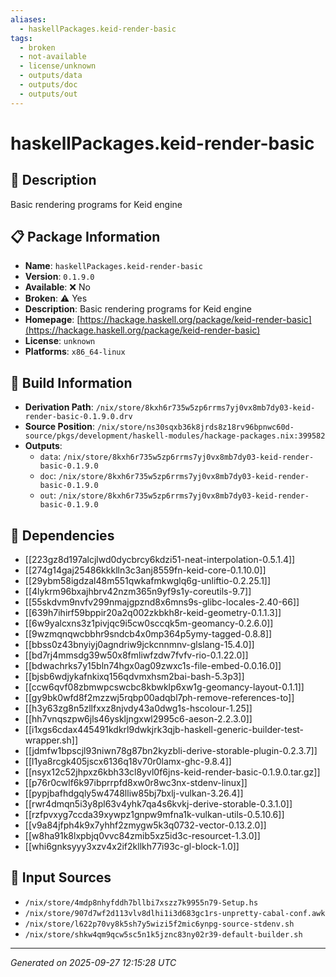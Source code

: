 ```yaml
---
aliases:
  - haskellPackages.keid-render-basic
tags:
  - broken
  - not-available
  - license/unknown
  - outputs/data
  - outputs/doc
  - outputs/out
---
```


# haskellPackages.keid-render-basic

## 📝 Description

Basic rendering programs for Keid engine

## 📋 Package Information

- **Name**: `haskellPackages.keid-render-basic`
- **Version**: `0.1.9.0`
- **Available**: ❌ No
- **Broken**: ⚠️ Yes
- **Description**: Basic rendering programs for Keid engine
- **Homepage**: [https://hackage.haskell.org/package/keid-render-basic](https://hackage.haskell.org/package/keid-render-basic)
- **License**: `unknown`
- **Platforms**: `x86_64-linux`

## 🔧 Build Information

- **Derivation Path**: `/nix/store/8kxh6r735w5zp6rrms7yj0vx8mb7dy03-keid-render-basic-0.1.9.0.drv`
- **Source Position**: `/nix/store/ns30sqxb36k8jrds8z18rv96bpnwc60d-source/pkgs/development/haskell-modules/hackage-packages.nix:399582`
- **Outputs**:
  - `data`:  `/nix/store/8kxh6r735w5zp6rrms7yj0vx8mb7dy03-keid-render-basic-0.1.9.0`
  - `doc`:  `/nix/store/8kxh6r735w5zp6rrms7yj0vx8mb7dy03-keid-render-basic-0.1.9.0`
  - `out`:  `/nix/store/8kxh6r735w5zp6rrms7yj0vx8mb7dy03-keid-render-basic-0.1.9.0`

## 🔗 Dependencies

- [[223gz8d197alcjlwd0dycbrcy6kdzi51-neat-interpolation-0.5.1.4]]
- [[274g14gaj25486kkklln3c3anj8559fn-keid-core-0.1.10.0]]
- [[29ybm58igdzal48m551qwkafmkwglq6g-unliftio-0.2.25.1]]
- [[4lykrm96bxajhbrv42nzm365n9yf9s1y-coreutils-9.7]]
- [[55skdvm9nvfv299nmajgpznd8x6mns9s-glibc-locales-2.40-66]]
- [[639h7ihirf59bppir20a2q002zkbkh8r-keid-geometry-0.1.1.3]]
- [[6w9yalcxns3z1pivjqc9i5cw0sccqk5m-geomancy-0.2.6.0]]
- [[9wzmqnqwcbbhr9sndcb4x0mp364p5ymy-tagged-0.8.8]]
- [[bbss0z43bnyiyj0agndriw9jckcnnmnv-glslang-15.4.0]]
- [[bd7rj4mmsdg39w50x8fmliwfzdw7fvfv-rio-0.1.22.0]]
- [[bdwachrks7y15bln74hgx0ag09zwxc1s-file-embed-0.0.16.0]]
- [[bjsb6wdjykafnkixq156qdvmxhsm2bai-bash-5.3p3]]
- [[ccw6qvf08zbmwpcswcbc8kbwklp6xw1g-geomancy-layout-0.1.1]]
- [[gy9bk0wfd8f2mzzwj5rqbp00adqbl7ph-remove-references-to]]
- [[h3y63zg8n5zllfxxz8njvdy43a0dwg1s-hscolour-1.25]]
- [[hh7vnqszpw6jls46yskljngxwl2995c6-aeson-2.2.3.0]]
- [[i1xgs6cdax445491kdkrl9dwkjrk3qjb-haskell-generic-builder-test-wrapper.sh]]
- [[jdmfw1bpscjl93niwn78g87bn2kyzbli-derive-storable-plugin-0.2.3.7]]
- [[l1ya8rcgk405jscx6136q18v70r0lamx-ghc-9.8.4]]
- [[nsyx12c52jhpxz6kbh33cl8yvl0f6jns-keid-render-basic-0.1.9.0.tar.gz]]
- [[p76r0cwlf6k97ibprrpfd8xw0r8wc3nx-stdenv-linux]]
- [[pypjbafhdgqly5w4748lliw85bj7bxlj-vulkan-3.26.4]]
- [[rwr4dmqn5i3y8pl63v4yhk7qa4s6kvkj-derive-storable-0.3.1.0]]
- [[rzfpvxyg7ccda39xywpz1gnpw9mfna1k-vulkan-utils-0.5.10.6]]
- [[v9a84jfph4k9x7yhhf2zmygw5k3q0732-vector-0.13.2.0]]
- [[w8ha91k8lxpbjq0vvc84zmib5xz5id3c-resourcet-1.3.0]]
- [[whi6gnksyyy3xzv4x2if2kllkh77i93c-gl-block-1.0]]

## 📁 Input Sources

- `/nix/store/4mdp8nhyfddh7bllbi7xszz7k9955n79-Setup.hs`
- `/nix/store/907d7wf2d113vlv8dlhi1i3d683gc1rs-unpretty-cabal-conf.awk`
- `/nix/store/l622p70vy8k5sh7y5wizi5f2mic6ynpg-source-stdenv.sh`
- `/nix/store/shkw4qm9qcw5sc5n1k5jznc83ny02r39-default-builder.sh`

---
*Generated on 2025-09-27 12:15:28 UTC*
